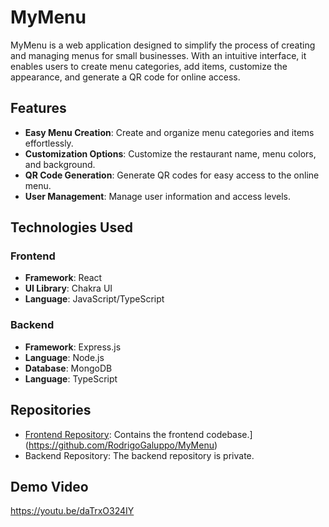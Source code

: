 # MyMenu

MyMenu is a web application designed to simplify the process of creating and managing menus for small businesses. With an intuitive interface, it enables users to create menu categories, add items, customize the appearance, and generate a QR code for online access.

## Features

- **Easy Menu Creation**: Create and organize menu categories and items effortlessly.
- **Customization Options**: Customize the restaurant name, menu colors, and background.
- **QR Code Generation**: Generate QR codes for easy access to the online menu.
- **User Management**: Manage user information and access levels.

## Technologies Used

### Frontend
- **Framework**: React
- **UI Library**: Chakra UI
- **Language**: JavaScript/TypeScript

### Backend
- **Framework**: Express.js
- **Language**: Node.js
- **Database**: MongoDB
- **Language**: TypeScript

## Repositories

- [Frontend Repository](https://github.com/your-username/MyMenu-frontend): Contains the frontend codebase.](https://github.com/RodrigoGaluppo/MyMenu)
- Backend Repository: The backend repository is private.

## Demo Video

https://youtu.be/daTrxO324IY
